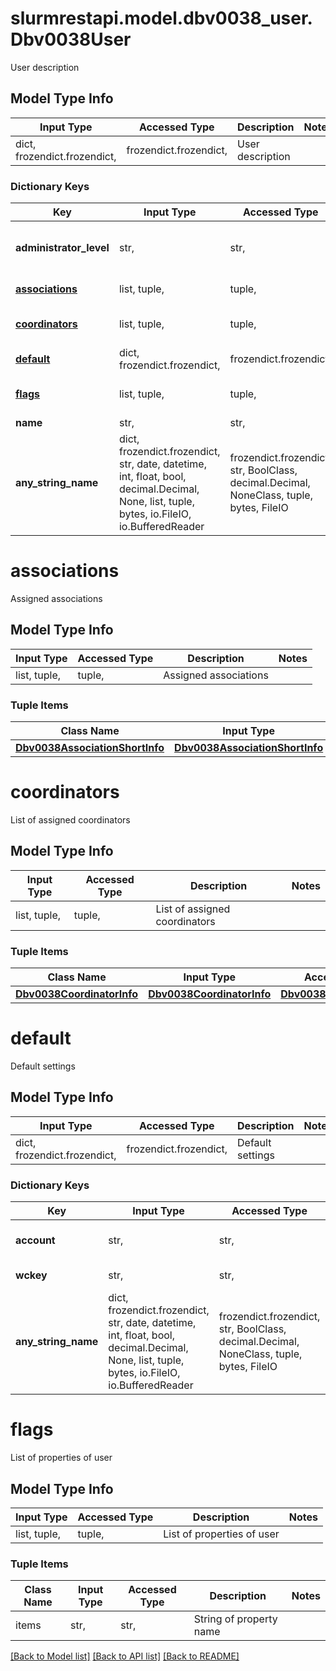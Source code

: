 # slurmrestapi.model.dbv0038_user.Dbv0038User

User description

## Model Type Info
Input Type | Accessed Type | Description | Notes
------------ | ------------- | ------------- | -------------
dict, frozendict.frozendict,  | frozendict.frozendict,  | User description | 

### Dictionary Keys
Key | Input Type | Accessed Type | Description | Notes
------------ | ------------- | ------------- | ------------- | -------------
**administrator_level** | str,  | str,  | Description of administrator level | [optional] 
**[associations](#associations)** | list, tuple,  | tuple,  | Assigned associations | [optional] 
**[coordinators](#coordinators)** | list, tuple,  | tuple,  | List of assigned coordinators | [optional] 
**[default](#default)** | dict, frozendict.frozendict,  | frozendict.frozendict,  | Default settings | [optional] 
**[flags](#flags)** | list, tuple,  | tuple,  | List of properties of user | [optional] 
**name** | str,  | str,  | User name | [optional] 
**any_string_name** | dict, frozendict.frozendict, str, date, datetime, int, float, bool, decimal.Decimal, None, list, tuple, bytes, io.FileIO, io.BufferedReader | frozendict.frozendict, str, BoolClass, decimal.Decimal, NoneClass, tuple, bytes, FileIO | any string name can be used but the value must be the correct type | [optional]

# associations

Assigned associations

## Model Type Info
Input Type | Accessed Type | Description | Notes
------------ | ------------- | ------------- | -------------
list, tuple,  | tuple,  | Assigned associations | 

### Tuple Items
Class Name | Input Type | Accessed Type | Description | Notes
------------- | ------------- | ------------- | ------------- | -------------
[**Dbv0038AssociationShortInfo**](Dbv0038AssociationShortInfo.md) | [**Dbv0038AssociationShortInfo**](Dbv0038AssociationShortInfo.md) | [**Dbv0038AssociationShortInfo**](Dbv0038AssociationShortInfo.md) |  | 

# coordinators

List of assigned coordinators

## Model Type Info
Input Type | Accessed Type | Description | Notes
------------ | ------------- | ------------- | -------------
list, tuple,  | tuple,  | List of assigned coordinators | 

### Tuple Items
Class Name | Input Type | Accessed Type | Description | Notes
------------- | ------------- | ------------- | ------------- | -------------
[**Dbv0038CoordinatorInfo**](Dbv0038CoordinatorInfo.md) | [**Dbv0038CoordinatorInfo**](Dbv0038CoordinatorInfo.md) | [**Dbv0038CoordinatorInfo**](Dbv0038CoordinatorInfo.md) |  | 

# default

Default settings

## Model Type Info
Input Type | Accessed Type | Description | Notes
------------ | ------------- | ------------- | -------------
dict, frozendict.frozendict,  | frozendict.frozendict,  | Default settings | 

### Dictionary Keys
Key | Input Type | Accessed Type | Description | Notes
------------ | ------------- | ------------- | ------------- | -------------
**account** | str,  | str,  | Default account name | [optional] 
**wckey** | str,  | str,  | Default wckey | [optional] 
**any_string_name** | dict, frozendict.frozendict, str, date, datetime, int, float, bool, decimal.Decimal, None, list, tuple, bytes, io.FileIO, io.BufferedReader | frozendict.frozendict, str, BoolClass, decimal.Decimal, NoneClass, tuple, bytes, FileIO | any string name can be used but the value must be the correct type | [optional]

# flags

List of properties of user

## Model Type Info
Input Type | Accessed Type | Description | Notes
------------ | ------------- | ------------- | -------------
list, tuple,  | tuple,  | List of properties of user | 

### Tuple Items
Class Name | Input Type | Accessed Type | Description | Notes
------------- | ------------- | ------------- | ------------- | -------------
items | str,  | str,  | String of property name | 

[[Back to Model list]](../../README.md#documentation-for-models) [[Back to API list]](../../README.md#documentation-for-api-endpoints) [[Back to README]](../../README.md)

